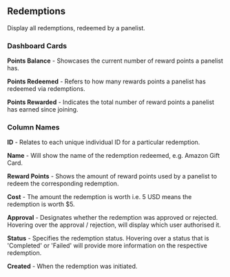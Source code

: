 ## Redemptions

Display all redemptions, redeemed by a panelist.

### Dashboard Cards

**Points Balance** - Showcases the current number of reward points a panelist has.

**Points Redeemed** - Refers to how many rewards points a panelist has redeemed via redemptions.

**Points Rewarded** - Indicates the total number of reward points a panelist has earned since joining.

### Column Names

**ID** - Relates to each unique individual ID for a particular redemption.

**Name** - Will show the name of the redemption redeemed, e.g. Amazon Gift Card.

**Reward Points** - Shows the amount of reward points used by a panelist to redeem the corresponding redemption.

**Cost** - The amount the redemption is worth i.e. 5 USD means the redemption is worth $5.

**Approval** - Designates whether the redemption was approved or rejected. Hovering over the approval / rejection, will display which user authorised it.

**Status** - Specifies the redemption status. Hovering over a status that is 'Completed' or 'Failed' will provide more information on the respective redemption.

**Created** - When the redemption was initiated.
